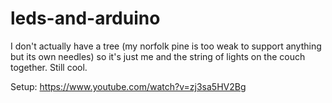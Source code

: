 # leds-and-arduino

I don't actually have a tree (my norfolk pine is too weak to support anything but its own needles) so it's just me and the string of lights on the couch together. Still cool. 

Setup: https://www.youtube.com/watch?v=zj3sa5HV2Bg